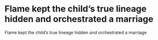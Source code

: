 # Flame kept the child’s true lineage hidden and orchestrated a marriage

Flame kept the child’s true lineage hidden and orchestrated a marriage